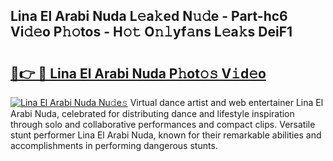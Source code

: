 ## Lina El Arabi Nuda L𝚎a𝚔ed N𝚞𝚍e - Part-hc6 Vi𝚍𝚎o P𝚑𝚘tos - H𝚘𝚝 O𝚗𝚕yf𝚊ns L𝚎a𝚔s DeiF1

# <h2><a href="http://kf2u76c.oniu.top/?m=Lina+El+Arabi+Nuda">🔗👉 🔴 Lina El Arabi Nuda P𝚑ot𝚘𝚜 V𝚒d𝚎o</a></h2>

[![Lina El Arabi Nuda Nu𝚍e𝚜](https://i.imgur.com/0qMVB7G.gif)](http://kf2u76c.oniu.top/?m=Lina+El+Arabi+Nuda)
Virtual dance artist and web entertainer Lina El Arabi Nuda, celebrated for distributing dance and lifestyle inspiration through solo and collaborative performances and compact clips. Versatile stunt performer Lina El Arabi Nuda, known for their remarkable abilities and accomplishments in performing dangerous stunts.  
